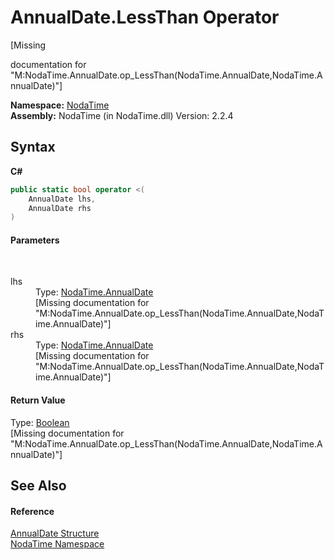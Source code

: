 # AnnualDate.LessThan Operator 
 

\[Missing <summary> documentation for "M:NodaTime.AnnualDate.op_LessThan(NodaTime.AnnualDate,NodaTime.AnnualDate)"\]

**Namespace:**&nbsp;<a href="N_NodaTime">NodaTime</a><br />**Assembly:**&nbsp;NodaTime (in NodaTime.dll) Version: 2.2.4

## Syntax

**C#**<br />
``` C#
public static bool operator <(
	AnnualDate lhs,
	AnnualDate rhs
)
```


#### Parameters
&nbsp;<dl><dt>lhs</dt><dd>Type: <a href="T_NodaTime_AnnualDate">NodaTime.AnnualDate</a><br />\[Missing <param name="lhs"/> documentation for "M:NodaTime.AnnualDate.op_LessThan(NodaTime.AnnualDate,NodaTime.AnnualDate)"\]</dd><dt>rhs</dt><dd>Type: <a href="T_NodaTime_AnnualDate">NodaTime.AnnualDate</a><br />\[Missing <param name="rhs"/> documentation for "M:NodaTime.AnnualDate.op_LessThan(NodaTime.AnnualDate,NodaTime.AnnualDate)"\]</dd></dl>

#### Return Value
Type: <a href="http://msdn2.microsoft.com/en-us/library/a28wyd50" target="_blank">Boolean</a><br />\[Missing <returns> documentation for "M:NodaTime.AnnualDate.op_LessThan(NodaTime.AnnualDate,NodaTime.AnnualDate)"\]

## See Also


#### Reference
<a href="T_NodaTime_AnnualDate">AnnualDate Structure</a><br /><a href="N_NodaTime">NodaTime Namespace</a><br />